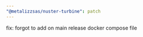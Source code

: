```yaml
---
"@metalizzsas/nuster-turbine": patch
---
```


fix: forgot to add on main release docker compose file
